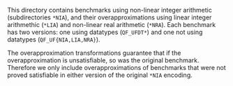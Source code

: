 This directory contains benchmarks using non-linear integer arithmetic (subdirectories `*NIA`), and their overapproximations using linear integer arithmethic (`*LIA`) and non-linear real arithmetic (`*NRA`).
Each benchmark has two versions: one using datatypes (`QF_UFDT*`) and one not using datatypes (`QF_UF{NIA,LIA,NRA}`).

The overapproximation transformations guarantee that if the overapproximation is unsatisfiable, so was the original benchmark.
Therefore we only include overapproximations of benchmarks that were not proved satisfiable in either version of the original `*NIA` encoding.
